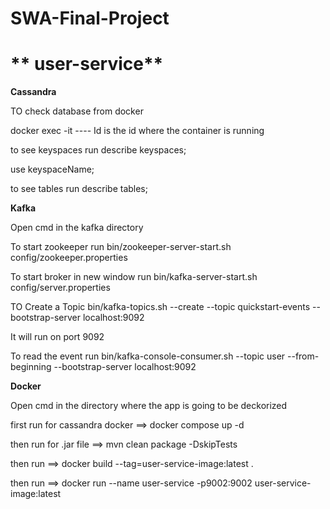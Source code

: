 # SWA-Final-Project
# ** user-service**


********Cassandra********

TO check database from docker 

docker exec -it <Id> ---- Id is the id where the container is running

to see keyspaces run describe keyspaces;

use keyspaceName;

to see tables run describe tables;


 

********Kafka********

Open cmd in the kafka directory

To  start zookeeper run  bin/zookeeper-server-start.sh config/zookeeper.properties

To start broker in new window run bin/kafka-server-start.sh config/server.properties

TO Create a Topic bin/kafka-topics.sh --create --topic quickstart-events --bootstrap-server localhost:9092

It will run on port 9092 

To read the event run bin/kafka-console-consumer.sh --topic user --from-beginning --bootstrap-server localhost:9092

********Docker********

Open cmd in the directory where the app is going to be deckorized

first run for cassandra docker ==> docker compose up -d

then run for .jar file ==> mvn clean package -DskipTests

then run ==>  docker build --tag=user-service-image:latest .

then run ==> docker run --name user-service -p9002:9002 user-service-image:latest 


